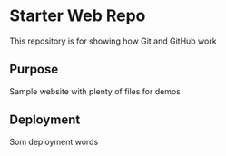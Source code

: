 # Starter Web Repo

This repository is for showing how Git and GitHub work

## Purpose

Sample website with plenty of files for demos

## Deployment
Som deployment words